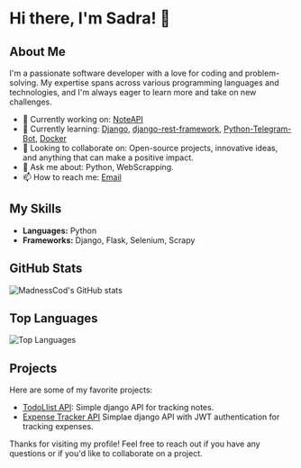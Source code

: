# Hi there, I'm Sadra! 👋

## About Me

I'm a passionate software developer with a love for coding and problem-solving. My expertise spans across various programming languages and technologies, and I'm always eager to learn more and take on new challenges.

- 🔭 Currently working on: [NoteAPI]([https://github.com/MadnessCod/ExpenseTrackerAPI](https://github.com/MadnessCod/NoteAPI))
- 🌱 Currently learning: [Django](https://www.djangoproject.com/), [django-rest-framework](https://www.django-rest-framework.org), [Python-Telegram-Bot](https://docs.python-telegram-bot.org/), [Docker](https://www.docker.com)
- 👯 Looking to collaborate on: Open-source projects, innovative ideas, and anything that can make a positive impact.
- 💬 Ask me about: Python, WebScrapping.
- 📫 How to reach me: [Email](sadrahosseini98@protonmail.com)

## My Skills

- **Languages:** Python
- **Frameworks:** Django, Flask, Selenium, Scrapy

## GitHub Stats

![MadnessCod's GitHub stats](https://github-readme-stats.vercel.app/api?username=MadnessCod&show_icons=true&theme=radical)

## Top Languages

![Top Languages](https://github-readme-stats.vercel.app/api/top-langs/?username=MadnessCod&layout=compact&theme=radical)

## Projects

Here are some of my favorite projects:

- [TodoLlist API](https://github.com/MadnessCod/TodoListAPI): Simple django API for tracking notes.
- [Expense Tracker API](https://github.com/MadnessCod/ExpenseTrackerAPI) Simplae django API with JWT authentication for tracking expenses.

Thanks for visiting my profile! Feel free to reach out if you have any questions or if you'd like to collaborate on a project.
